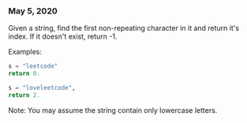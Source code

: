 ### May 5, 2020

Given a string, find the first non-repeating character in it and return it's index. If it doesn't exist, return -1.

Examples:

```python
s = "leetcode"
return 0.

s = "loveleetcode",
return 2.
```

Note: You may assume the string contain only lowercase letters.